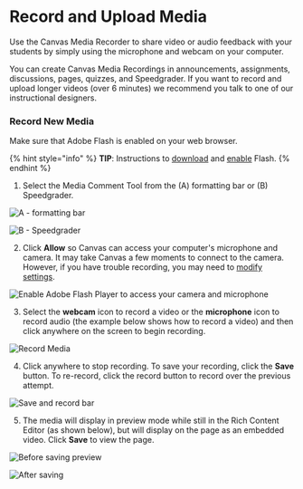 # Record and Upload Media

Use the Canvas Media Recorder to share video or audio feedback with your students by simply using the microphone and webcam on your computer.  

You can create Canvas Media Recordings in announcements, assignments, discussions, pages, quizzes, and Speedgrader. If you want to record and upload longer videos \(over 6 minutes\) we recommend you talk to one of our instructional designers.

### Record New Media

Make sure that Adobe Flash is enabled on your web browser. 

{% hint style="info" %}
**TIP**: Instructions to [download](https://get.adobe.com/flashplayer/) and [enable](https://www.drivereasy.com/knowledge/enable-flash-on-chrome-firefox-opera-and-edge-on-windows-10/) Flash.
{% endhint %}



1. Select the Media Comment Tool from the \(A\) formatting bar or \(B\) Speedgrader. 



![A - formatting bar](https://lh4.googleusercontent.com/R6vnxnsVXwdLGc75Z88zlN892UeniVijoM9Zgm4vKA8t9Y005gjg2kLbFv9tAEUx5zNVHZwus50XppkrlYQV2heatPuYrb1aCWq3VMgVEB6uHVQhDoH51v_QaVu06eaXjOzyzMMR)

![B - Speedgrader](https://lh3.googleusercontent.com/WckYDT7iTQY2rfRI_hYmGqi1gGe83Z6lFUTr2YdusQzx4HBnOw5k6incncQl9VIXD3nJmBJxNLHl3VmbUVxSBwhsghETY0W7ozduT6Fr2HRCyrqEjsZJTVgqFpH8q5YVrFcyAtz5)

2.  Click **Allow** so Canvas can access your computer's microphone and camera. It may take Canvas a few moments to connect to the camera. However, if you have trouble recording, you may need to [modify settings](https://guides.instructure.com/m/4152/l/719747-how-do-i-record-a-video-using-the-rich-content-editor-as-an-instructor).



![Enable Adobe Flash Player to access your camera and microphone](https://lh4.googleusercontent.com/BVuSsOp1JgDcD360-vJgBC1v2E8h0X6pjO7OdiH2sjqREYPOiW99rQZ1e1jnrbWt7zxKb-wWzLizIPK1RU3qdTGn2UD-iKTy2_rBkDgKlUVMBMcwvFLgs2z1QtOnrciLjvpgZkgW)

3. Select the **webcam** icon to record a video or the **microphone** icon to record audio \(the example below shows how to record a video\) and then click anywhere on the screen to begin recording.

![Record Media](https://lh4.googleusercontent.com/CxQXnejQnoZ6s6v8nRe0BFS0V6vhqbWGe4CWjq0g0Y98Yj6kx561tTAN3kCPsdI09bgQIAdBWmBKR4Uu2qbtmuzaHZhRjaqNQENEbl9PfyvG1Mk_rHUGRrFMW_3qSuNnpBCVFYfP)

4. Click anywhere to stop recording. To save your recording, click the **Save** button. To re-record, click the record button to record over the previous attempt.

![Save and record bar](https://lh5.googleusercontent.com/H0UEuHlCucSCvT5hxD5U5-12JEzxwK0EqPnZ1XhnbAe-dsc-h04o-QkvV-KTL1bUN3F0anZGw-bov-PZaDRZ8YQY0pxKHbjh8-TrdVaDWnVdsVJ0EnIu4ihARn_HnlV4irZO7_jO)

5. The media will display in preview mode while still in the Rich Content Editor \(as shown below\), but will display on the page as an embedded video. Click **Save** to view the page.

![Before saving preview](https://lh5.googleusercontent.com/7HwJNESEVTOEnFOAFdEM4Fesa1_4lKnu9NkiBgo9kEcIv8Mg-7aEbGL2AdWi4240QIuVt9wQOIlEAf5nmYQBtFMSgAXbpEdE8bbh1R8uI6ZOUSysi5F1XS0cO2CVb7xh3t1xEZBM)

![After saving](https://lh5.googleusercontent.com/M_-shDIN7Sdh6_n4NasFvoH3BL6BZzv2bdIiVotYf9gnmkQ_hOOWkwpQ4iuzNFfw9XnqlD1pCKlU2TiLXODVYtjnLwoWD5nQ3QbPdM6iGWSLzwhIFhyUlIDu5O0BX5GIiy4qrJq1)



